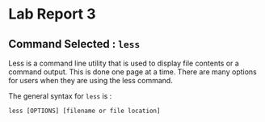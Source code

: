 # Lab Report 3

## Command Selected : `less`

Less is a command line utility that is used to display file contents or a command output.
This is done one page at a time. There are many options for users when they are using the
less command.

The general syntax for `less` is :

```
less [OPTIONS] [filename or file location]
```


